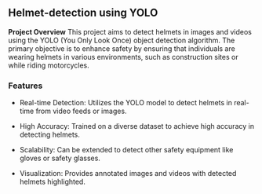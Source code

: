 ## Helmet-detection using YOLO 

**Project Overview**
This project aims to detect helmets in images and videos using the YOLO (You Only Look Once) object detection algorithm. The primary objective is to enhance safety by ensuring that individuals are wearing helmets in various environments, such as construction sites or while riding motorcycles.


### Features
- Real-time Detection: Utilizes the YOLO model to detect helmets in real-time from video feeds or images.

- High Accuracy: Trained on a diverse dataset to achieve high accuracy in detecting helmets.

- Scalability: Can be extended to detect other safety equipment like gloves or safety glasses.

- Visualization: Provides annotated images and videos with detected helmets highlighted.


